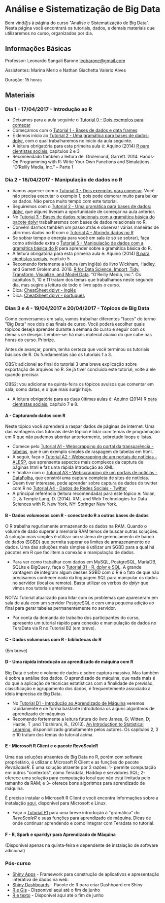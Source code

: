  # Análise e Sistematização de Big Data

Bem vind@s à página do curso "Análise e Sistematização de Big Data". Nesta página você encontrará os tutoriais, dados, e demais materiais que utilizaremos no curso, organizados por dia.

## Informações Básicas

Professor: Leonardo Sangali Barone [leobarone@gmail.com](leobarone@gmail.com)

Assistentes: Marina Merlo e Nathan Giachetta Valério Alves

Duração: 15 horas

## Materiais

### Dia 1 - 17/04/2017 - Introdução ao R

- Deixamos para a aula seguinte o [Tutorial 0 - Dois exemplos para começar](https://github.com/leobarone/mq_bsb_17/blob/master/tutoriais/tutorial0.md)
- Começamos com o [Tutorial 1 - Bases de dados e data frames](https://github.com/leobarone/mq_bsb_17/blob/master/tutoriais/tutorial1.md)
- E demos início ao [Tutorial 2 - Uma gramática para bases de dados: dplyr](https://github.com/leobarone/mq_bsb_17/blob/master/tutoriais/tutorial2.md), com o qual trabalharemos no início da aula seguinte.
- A leitura obrigatória para esta primeira aula é: Aquino (2014) [R para cientistas sociais](http://www.uesc.br/editora/livrosdigitais_20140513/r_cientistas.pdf), capítulos 2 e 3
- Recomendado também a leitura de: Grolemund, Garrett. 2014. Hands-On Programming with R: Write Your Own Functions and Simulations. “O’Reilly Media, Inc.” – Parte 1

### Dia 2 - 18/04/2017 - Manipulação de dados no R

- Vamos aquecer com o [Tutorial 0 - Dois exemplos para começar](https://github.com/leobarone/mq_bsb_17/blob/master/tutoriais/tutorial0.md). Você não precisa executar o exemplo 1, pois pode demorar muito para baixar os dados. Não perca muito tempo com este tutorial.
- Seguiremos com o [Tutorial 2 - Uma gramática para bases de dados: dplyr](https://github.com/leobarone/mq_bsb_17/blob/master/tutoriais/tutorial2.md), que alguns tiveram a oportunidade de começar na aula anterior.
- No [Tutorial 3 - Bases de dados relacionais com a gramática básica do pacote dplyr](https://github.com/leobarone/mq_bsb_17/blob/master/tutoriais/tutorial3.md) trabalharemos com bases de dados relacionais no R.
- Convém darmos também um passo atrás e observar várias maneiras de abrirmos dados no R com o [Tutorial 4 - Abrindo dados no R](https://github.com/leobarone/mq_bsb_17/blob/master/tutoriais/tutorial4.md)
- Se sobrar tempo e energia para você em sala (e só se sobrar), faça como atividade extra o [Tutorial 5 - Manipulação de dados com a gramática básica do R](https://github.com/leobarone/mq_bsb_17/blob/master/tutoriais/tutorial5.md) para aprender sobre a gramática básica do R.
- A leitura obrigatória para esta primeira aula é: Aquino (2014) [R para cientistas sociais](http://www.uesc.br/editora/livrosdigitais_20140513/r_cientistas.pdf), capítulo 5
- Recomendo fortemente a leitura (em inglês) do livro Wickham, Hadley, and Garrett Grolemund. 2016. [R for Data Science: Import, Tidy, Transform, Visualize, and Model Data](http://r4ds.had.co.nz/). “O’Reilly Media, Inc.”. Os capítulos 5, 10 e 11 tratam dos temas que trabalhamos neste segundo dia, mas sugiro a leitura de todo o livro após o curso.
- Dica: [CheatSheet dplyr - inglês](https://github.com/rstudio/cheatsheets/raw/master/source/pdfs/data-transformation-cheatsheet.pdf)
- Dica: [CheatSheet dplyr - português](https://www.rstudio.com/wp-content/uploads/2016/03/data-wrangling-cheatsheet-portuguese.pdf)

### Dias 3 e 4 - 19/04/2017 e 20/04/2017 - Tópicos de Big Data

Como conversamos em sala, vamos trabalhar diferentes "faces" do termo "Big Data" nos dois dias finais de curso. Você poderá escolher quais tópicos deseja aprender durante a semana do curso e seguir com os demais se desejar. Lembre-se: há mais material abaixo do que cabe nas horas do curso. Priorize.

Antes de avançar, porém, tenha certeza que você terminou os tutoriais básicos de R. Os fundamentais são os tutoriais 1 a 3.

OBS1: adicionei ao final do tutorial 3 uma breve explicação sobre exportação de arquivos no R. Se já tiver concluído este tutorial, volte a ele quando precisar.

OBS2: vou adicionar na quinta-feira os tópicos avulsos que comentar em sala, como datas, e o que mais surgir hoje.

- A leitura obrigatória para as duas últimas aulas é: Aquino (2014) [R para cientistas sociais](http://www.uesc.br/editora/livrosdigitais_20140513/r_cientistas.pdf), capítulo 7 e 8.

#### A - Capturando dados com R

Neste tópico você aprenderá a raspar dados de páginas de internet. Uma das vantagens dos tutoriais deste tópico é lidar com temas de programação em R que não pudemos abordar anteriormente, sobretudo loops e listas.

- Comece pelo [Tutorial A1 - Webscrapping do portal da transparência - tabelas](https://github.com/leobarone/mq_bsb_17/blob/master/tutoriais/tutorialA1.md), que é um exemplo simples de raspagem de tabelas em html.
- A seguir, faça o [Tutorial A2 - Webscrapping de um portais de notícias - ALESP](https://github.com/leobarone/mq_bsb_17/blob/master/tutoriais/tutorialA2.md), que aprensenta aspectos mais complexos da captura de páginas html e faz uma rápida introdução ao XML.
- E finalize com o [Tutorial A3 - Webscrapping de um portais de notícias - DataFolha](https://github.com/leobarone/mq_bsb_17/blob/master/tutoriais/tutorialA3.md), que constrói uma captura completa de sites de notícias.
- Quem tiver interesse, pode aprender sobre captura de dados do twitter com R no [Tutorial A4 - Dados de Redes Sociais - Twitter](https://github.com/leobarone/mq_bsb_17/blob/master/tutoriais/tutorialA4.md)
- A principal referência (leitura recomendada) para este tópico é: Nolan, D., &amp; Temple Lang, D. (2014). XML and Web Technologies for Data Sciences with R. New York, NY: Springer New York.

#### B - Dados volumosos com R - conectando R a outras bases de dados

O R trabalha regurlamente armazenando os dados na RAM. Quando o volume de dado superar a memória RAM temos de buscar outras soluções. A solução mais simples é utilizar um sistema de gerenciamento de banco de dados (SGBD) que permita superar os limites de armazenamento de dados. Uma das soluções mais simples é utilizar um SGBD para a qual há pacotes em R que facilitem a conexão e manipulação de dados.

- Para ver como trabalhar com dados em MySQL, PostgreSQL, MariaDB, SQLite e BigQuery, faça o [Tutorial B1 - R, dplyr e SQL](https://github.com/leobarone/mq_bsb_17/blob/master/tutoriais/tutorialB1.md). A grande vantagem de integram algum desses SGBD com o R é o fato de que não precisamos conhecer nada da linguagem SQL para manipular os dados no servidor (local ou remoto). Basta utilizar os verbos do _dplyr_ que vimos nos tutoriais anteriores.

NOTA: Tutorial atualizado para lidar com os problemas que apareceram em sala de aula com um servidor PostgreSQL e com uma pequena adição ao final para gerar tabelas permanentemente no servidor.

- Por conta da demanda de trabalho dos participantes do curso, apresento um tutorial rápido para conexão e manipulação de dados no TeraData via R no Tutorial B2 (em breve).

#### C - Dados volumosos com R - bibliotecas do R

(Em breve)

#### D - Uma rápida introdução ao aprendizado de máquina com R

Big Data é sobre o volume de dados e sobre captura massiva. Mas também é sobre a análise dos dados. O aprendizado de máquina, que nada mais é do que a aplicação de técnicas estatísticas com a finalidade de previsão, classificação e agrupamento dos dados, é frequentemente associado à ideia imprecisa de Big Data.

- No [Tutorial D1 - Introdução ao Aprendizado de Máquina](https://github.com/leobarone/mq_bsb_17/blob/master/tutoriais/tutorialD1.md) veremos rapidamente e de forma bastante introdutória os alguns algoritmos de aprendizado de máquinas
- Recomendo fortemente a leitura futura do livro James, G; Witten, D; Hastie, T ;and Tibshirani, R., (2013). [An Introduction to Statistical Learning](http://www-bcf.usc.edu/~gareth/ISL/), disponibilizado gratuitamente pelos autores. Os capítulos 2, 3 e 10 tratam dos temas do tutorial acima.

#### E - Microsoft R Client e o pacote RevoScaleR

Uma das soluções atraentes de Big Data no R, porém com software proprietário, é utilizar o Microsoft R Client e as funções do pacote _RevoScaleR_. É uma solução atraente por 3 razões: 1- permite computação em outros "contextos", como Teradata, Haddop e servidores SQL; 2- oferece uma solução para computação local que não está limitada pelo tamanho da RAM; e 3- oferece bons algoritmos para aprendizado de máquina.

É preciso instalar o Microsoft R Client e você encontra informações sobre a instalação [aqui](https://msdn.microsoft.com/en-us/microsoft-r/r-client-get-started), disponível para Microsoft e Linux.

- Faça o [Tutorial E1](https://github.com/leobarone/mq_bsb_17/blob/master/tutoriais/tutorialE1.md) para uma breve introdução à "gramática" do _RevoScaleR_ e suas funções para aprendizado de máquina. Dicas de onde continuar aprendendo e como integrar com Teradata no tutorial.

#### F - R, Spark e sparklyr para Aprendizado de Máquina

(Disponível apenas na quinta-feira e dependente de instalação de software adicional)

### Pós-curso

- [Shiny Apps](http://shiny.rstudio.com/) - Framework para construção de aplicativos e apresentação interativa de dados na web.
- [Shiny Dashboards](http://rstudio.github.io/shinydashboard/index.html) - Pacote de R para criar Dashboard em Shiny
- [R e Gis]() - Disponível aqui até o fim de junho
- [R e texto]() - Disponível aqui até o fim de junho
